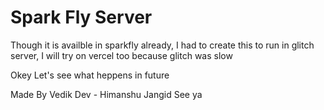 # Spark Fly Server

Though it is availble in sparkfly already, I had to create this to run in glitch server, I will try on vercel too
because glitch was slow

Okey Let's see what heppens in future

Made By Vedik Dev - Himanshu Jangid 
See ya
